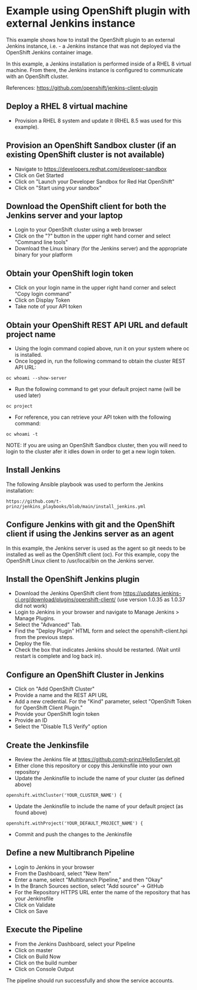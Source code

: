 # Example using OpenShift plugin with external Jenkins instance

This  example shows how to install the OpenShift plugin to an external Jenkins instance, i.e. - a Jenkins instance that was not deployed via the OpenShift Jenkins container image.

In this example, a Jenkins installation is performed inside of a RHEL 8 virtual machine.  From there, the Jenkins instance is configured to communicate with an OpenShift cluster.

References:
https://github.com/openshift/jenkins-client-plugin

## Deploy a RHEL 8 virtual machine

* Provision a RHEL 8 system and update it (RHEL 8.5 was used for this example).

## Provision an OpenShift Sandbox cluster (if an existing OpenShift cluster is not available)

* Navigate to https://developers.redhat.com/developer-sandbox
* Click on Get Started
* Click on "Launch your Developer Sandbox for Red Hat OpenShift"
* Click on "Start using your sandbox"

## Download the OpenShift client for both the Jenkins server and your laptop

* Login to your OpenShift cluster using a web browser
* Click on the "?" button in the upper right hand corner and select "Command line tools"
* Download the Linux binary (for the Jenkins server) and the appropriate binary for your platform

## Obtain your OpenShift login token

* Click on your login name in the upper right hand corner and select "Copy login command"
* Click on Display Token
* Take note of your API token

## Obtain your OpenShift REST API URL and default project name

* Using the login command copied above, run it on your system where oc is installed.
* Once logged in, run the following command to obtain the cluster REST API URL:

`oc whoami --show-server`

* Run the following command to get your default project name (will be used later)

`oc project`

* For reference, you can retrieve your API token with the following command:

`oc whoami -t`

NOTE:  If you are using an OpenShift Sandbox cluster, then you will need to login to the cluster afer it idles down in order to get a new login token.

## Install Jenkins

The following Ansible playbook was used to perform the Jenkins installation:

`https://github.com/t-prinz/jenkins_playbooks/blob/main/install_jenkins.yml`

## Configure Jenkins with git and the OpenShift client if using the Jenkins server as an agent

In this example, the Jenkins server is used as the agent so git needs to be installed as well as the OpenShift client (oc).  For this example, copy the OpenShift Linux client to /usr/local/bin on the Jenkins server.

## Install the OpenShift Jenkins plugin

* Download the Jenkins OpenShift client from https://updates.jenkins-ci.org/download/plugins/openshift-client/ (use version 1.0.35 as 1.0.37 did not work)
* Login to Jenkins in your browser and navigate to Manage Jenkins > Manage Plugins.
* Select the "Advanced" Tab.
* Find the "Deploy Plugin" HTML form and select the openshift-client.hpi from the previous steps.
* Deploy the file.
* Check the box that indicates Jenkins should be restarted. (Wait until restart is complete and log back in).

## Configure an OpenShift Cluster in Jenkins

* Click on "Add OpenShift Cluster"
* Provide a name and the REST API URL
* Add a new credential.  For the "Kind" parameter, select "OpenShift Token for OpenShift Client Plugin."
* Provide your OpenShift login token
* Provide an ID
* Select the "Disable TLS Verify" option

## Create the Jenkinsfile

* Review the Jenkins file at https://github.com/t-prinz/HelloServlet.git
* Either clone this repository or copy this Jenkinsfile into your own repository
* Update the Jenkinsfile to include the name of your cluster (as defined above)

`openshift.withCluster('YOUR_CLUSTER_NAME') {`

* Update the Jenkinsfile to include the name of your default project (as found above)

`openshift.withProject('YOUR_DEFAULT_PROJECT_NAME') {`

* Commit and push the changes to the Jenkinsfile

## Define a new Multibranch Pipeline

* Login to Jenkins in your browser
* From the Dashboard, select "New Item"
* Enter a name, select "Multibranch Pipeline," and then "Okay"
* In the Branch Sources section, select "Add source" -> GitHub
* For the Repository HTTPS URL enter the name of the repository that has your Jenkinsfile
* Click on Validate
* Click on Save

## Execute the Pipeline

* From the Jenkins Dashboard, select your Pipeline
* Click on master
* Click on Build Now
* Click on the build number
* Click on Console Output

The pipeline should run successfully and show the service accounts.
